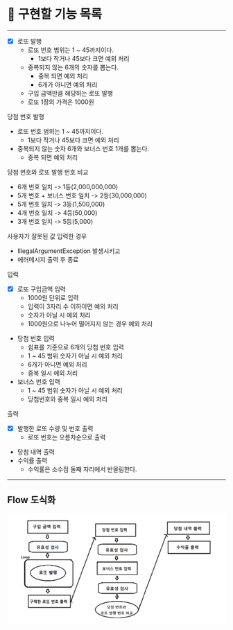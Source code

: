 # 🚀 구현할 기능 목록

--- 

- [x] 로또 발행
  - 로또 번호 범위는 1 ~ 45까지이다.
    - 1보다 작거나 45보다 크면 예외 처리
  - 중복되지 않는 6개의 숫자를 뽑는다.
    - 중복 되면 예외 처리
    - 6개가 아니면 예외 처리
  - 구입 금액만큼 해당하는 로또 발행
  - 로또 1장의 가격은 1000원
  
당첨 번호 발행
- 로또 번호 범위는 1 ~ 45까지이다.
  - 1보다 작거나 45보다 크면 예외 처리
- 중복되지 않는 숫자 6개와 보너스 번호 1개를 뽑는다.
  - 중복 되면 예외 처리

당첨 번호와 로또 발행 번호 비교
- 6개 번호 일치 -> 1등(2,000,000,000)
- 5개 번호 + 보너스 번호 일치 -> 2등(30,000,000)
- 5개 번호 일치 -> 3등(1,500,000)
- 4개 번호 일치 -> 4등(50,000)
- 3개 번호 일치 -> 5등(5,000)

사용자가 잘못된 값 입력한 경우
- IllegalArgumentException 발생시키고
- 에러메시지 출력 후 종료

입력
- [x] 로또 구입금액 입력
  - 1000원 단위로 입력
  - 입력이 3자리 수 이하이면 예외 처리
  - 숫자가 아닐 시 예외 처리
  - 1000원으로 나누어 떨어지지 않는 경우 예외 처리
- 당첨 번호 입력
  - 쉼표를 기준으로 6개의 당첨 번호 입력
  - 1 ~ 45 범위 숫자가 아닐 시 예외 처리
  - 6개가 아니면 예외 처리
  - 중복 일시 예외 처리
- 보너스 번호 입력 
  - 1 ~ 45 범위 숫자가 아닐 시 예외 처리
  - 당첨번호와 중복 일시 예외 처리

출력
- [x] 발행한 로또 수량 및 번호 출력
  - 로또 번호는 오름차순으로 출력
- 당첨 내역 출력
- 수익률 출력
  - 수익률은 소수점 둘째 자리에서 반올림한다.
  

---

## Flow 도식화

![](Flow.png)